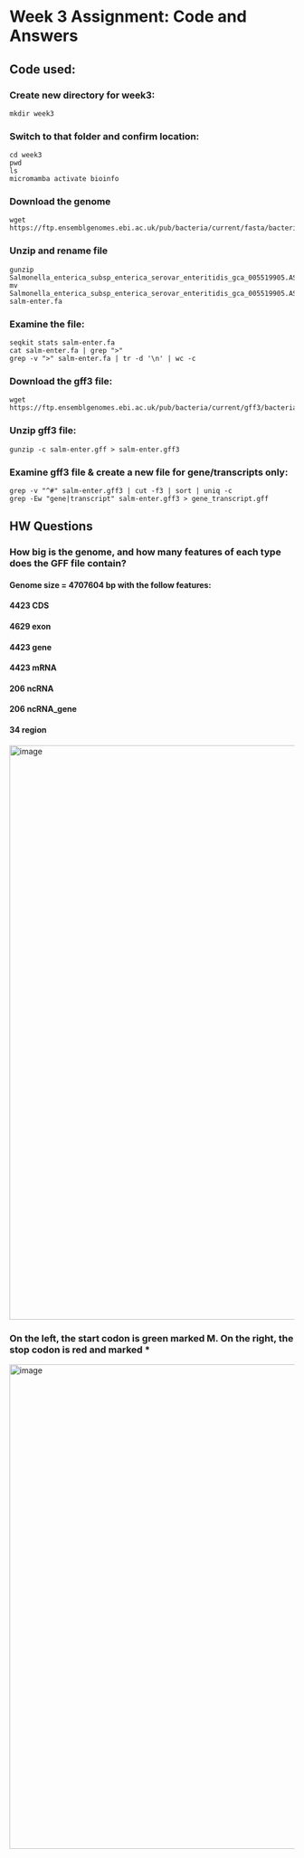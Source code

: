 # Week 3 Assignment: Code and Answers

## Code used:
### Create new directory for week3:
```
mkdir week3
```

### Switch to that folder and confirm location:
```
cd week3
pwd
ls
micromamba activate bioinfo
```

### Download the genome
```
wget https://ftp.ensemblgenomes.ebi.ac.uk/pub/bacteria/current/fasta/bacteria_109_collection/salmonella_enterica_subsp_enterica_serovar_enteritidis_gca_005519905/dna/Salmonella_enterica_subsp_enterica_serovar_enteritidis_gca_005519905.ASM551990v1_.dna.toplevel.fa.gz
```

### Unzip and rename file
```
gunzip Salmonella_enterica_subsp_enterica_serovar_enteritidis_gca_005519905.ASM551990v1_.dna.toplevel.fa.gz
mv Salmonella_enterica_subsp_enterica_serovar_enteritidis_gca_005519905.ASM551990v1_.dna.toplevel.fa salm-enter.fa
```

### Examine the file:
```
seqkit stats salm-enter.fa
cat salm-enter.fa | grep ">"
grep -v ">" salm-enter.fa | tr -d '\n' | wc -c
```

### Download the gff3 file:
```
wget https://ftp.ensemblgenomes.ebi.ac.uk/pub/bacteria/current/gff3/bacteria_109_collection/salmonella_enterica_subsp_enterica_serovar_enteritidis_gca_005519905/Salmonella_enterica_subsp_enterica_serovar_enteritidis_gca_005519905.ASM551990v1.62.gff3.gz
```

### Unzip gff3 file:
```
gunzip -c salm-enter.gff > salm-enter.gff3
```

### Examine gff3 file & create a new file for gene/transcripts only:
```
grep -v "^#" salm-enter.gff3 | cut -f3 | sort | uniq -c
grep -Ew "gene|transcript" salm-enter.gff3 > gene_transcript.gff
```


## HW Questions

### How big is the genome, and how many features of each type does the GFF file contain?
#### Genome size = 4707604 bp with the follow features:
#### 4423 CDS
#### 4629 exon
#### 4423 gene
#### 4423 mRNA
#### 206 ncRNA
#### 206 ncRNA_gene
#### 34 region




<img width="1918" height="1016" alt="image" src="https://github.com/user-attachments/assets/72b4aee8-4a13-4d65-96ce-aafbccd10212" />

### On the left, the start codon is green marked M. On the right, the stop codon is red and marked *
<img width="1923" height="857" alt="image" src="https://github.com/user-attachments/assets/11af24d5-2f58-443f-9671-1153bcb93ebe" />
